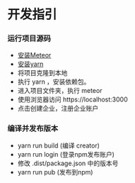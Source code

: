 # 开发指引

### 运行项目源码
- [安装Meteor](https://www.meteor.com/install)
- [安装yarn](https://yarnpkg.com/zh-Hant/)
- 将项目克隆到本地
- 执行 yarn ，安装依赖包。
- 进入项目文件夹，执行 meteor
- 使用浏览器访问 https://localhost:3000
- 点击创建企业，注册企业账户

### 编译并发布版本
- yarn run build (编译 creator)
- yarn run login (登录npm发布账户)
- 修改 .dist/package.json 中的版本号
- yarn run pub (发布到npm)
